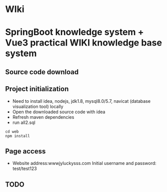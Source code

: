 # WIki
# SpringBoot knowledge system + Vue3 practical WIKI knowledge base system


## Source code download


## Project initialization
* Need to install idea, nodejs, jdk1.8, mysql8.0/5.7, navicat (database visualization tool) locally
* Open the downloaded source code with idea
* Refresh maven dependencies
* run all2.sql

```
cd web
npm install
```


## Page access
* Website address:wwwjyluckysss.com
  Initial username and password: test/test123

## TODO